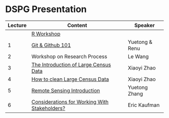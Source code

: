 # DSPG Presentation
| Lecture  | Content                             |   Speaker           |
|--------- |-------------------------------------|---------------------|          
|          | [R Workshop](https://datacarpentry.github.io/r-socialsci/)|  
| 1       | [Git & Github 101](https://github.com/victoria307/DSPG_2025/blob/main/slide/git_setup.pdf)          |    Yuetong & Renu     |
| 2       | Workshop on Research Process        |    Le Wang   |
| 3       | [The Introduction of Large Census Data](https://github.com/victoria307/DSPG_2025/blob/main/slide/Working_with_Large_Datasets.pdf)            |  Xiaoyi Zhao  |
| 4       | [How to clean Large Census Data](https://github.com/victoria307/DSPG_2025/blob/main/slide/Working_with_Large_Datasets__part2.pdf)                 |  Xiaoyi Zhao  |
| 5       | [Remote Sensing Introduction](https://yuetong233.github.io/DSPG_2025/)                    |   Yuetong Zhang   |
| 6       | [Considerations for Working With Stakeholders?](https://github.com/victoria307/DSPG_2025/blob/main/slide/Engaging%20Stakeholders%20Through%20Stories.pdf)  |  Eric Kaufman |
